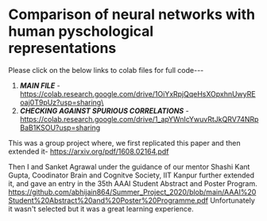 # Comparison of neural networks with human pyschological representations
Please click on the below links to colab files for full code---

1) ***MAIN FILE*** -  https://colab.research.google.com/drive/1OiYxRpjQqeHsXOpxhnUwyREoaj0T9pUz?usp=sharing\
2) ***CHECKING AGAINST SPURIOUS CORRELATIONS*** - https://colab.research.google.com/drive/1_apYWnIcYwuvRtJkQRV74NRpBaB1KSOU?usp=sharing

This was a group project where, we first replicated this paper and then extended it-
https://arxiv.org/pdf/1608.02164.pdf

Then I and Sanket Agrawal under the guidance of our mentor Shashi Kant Gupta, Coodinator Brain and Cognitve Society, IIT Kanpur further extended it, and gave an entry in the 35th AAAI Student Abstract and Poster Program.
https://github.com/abhijain864/Summer_Project_2020/blob/main/AAAI%20Student%20Abstract%20and%20Poster%20Programme.pdf
Unfortunately it wasn't selected but it was a great learning experience.
